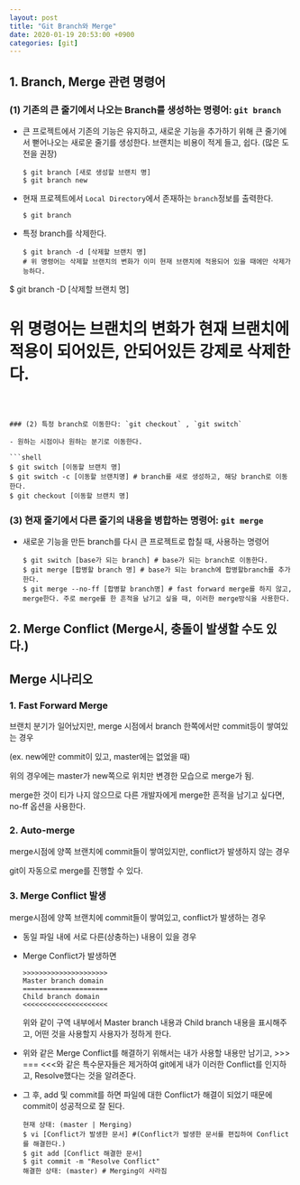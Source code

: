 ```yaml
---
layout: post
title: "Git Branch와 Merge"
date: 2020-01-19 20:53:00 +0900
categories: [git]
---
```


## 1. Branch, Merge 관련 명령어

### (1) 기존의 큰 줄기에서 나오는 Branch를 생성하는 명령어: `git branch`

- 큰 프로젝트에서 기존의 기능은 유지하고, 새로운 기능을 추가하기 위해 큰 줄기에서 뻗어나오는 새로운 줄기를 생성한다. 브랜치는 비용이 적게 들고, 쉽다. (많은 도전을 권장)

  ``` shell
  $ git branch [새로 생성할 브랜치 명]
  $ git branch new
  ```

- 현재 프로젝트에서  `Local Directory`에서 존재하는 `branch`정보를 출력한다.

  ```shell
  $ git branch
  ```

- 특정 branch를 삭제한다.

  ```shell
  $ git branch -d [삭제할 브랜치 명]
  # 위 명령어는 삭제할 브랜치의 변화가 이미 현재 브랜치에 적용되어 있을 때에만 삭제가능하다.
$ git branch -D [삭제할 브랜치 명]
  # 위 명령어는 브랜치의 변화가 현재 브랜치에 적용이 되어있든, 안되어있든 강제로 삭제한다.
  ```
  
  

### (2) 특정 branch로 이동한다: `git checkout` , `git switch`

- 원하는 시점이나 원하는 분기로 이동한다.

  ```shell
  $ git switch [이동할 브랜치 명]
  $ git switch -c [이동할 브랜치명] # branch를 새로 생성하고, 해당 branch로 이동한다.
  $ git checkout [이동할 브랜치 명]
  ```

  

### (3) 현재 줄기에서 다른 줄기의 내용을 병합하는 명령어: `git merge`

- 새로운 기능을 만든 branch를 다시 큰 프로젝트로 합칠 때, 사용하는 명령어

  ```shell
  $ git switch [base가 되는 branch] # base가 되는 branch로 이동한다.
  $ git merge [합병할 branch 명] # base가 되는 branch에 합병할branch를 추가한다.
  $ git merge --no-ff [합병할 branch명] # fast forward merge를 하지 않고, merge한다. 주로 merge를 한 흔적을 남기고 싶을 때, 이러한 merge방식을 사용한다.
  ```

  

## 2. Merge Conflict (Merge시, 충돌이 발생할 수도 있다.)

## Merge 시나리오

### 1. Fast Forward Merge

브랜치 분기가 일어났지만, merge 시점에서 branch 한쪽에서만 commit등이 쌓여있는 경우

(ex. new에만 commit이 있고, master에는 없었을 때)

위의 경우에는 master가 new쪽으로 위치만 변경한 모습으로 merge가 됨.

merge한 것이 티가 나지 않으므로 다른 개발자에게 merge한 흔적을 남기고 싶다면, no-ff 옵션을 사용한다.



### 2. Auto-merge

merge시점에 양쪽 브랜치에 commit들이 쌓여있지만, conflict가 발생하지 않는 경우

git이 자동으로 merge를 진행할 수 있다.



### 3. Merge Conflict 발생

merge시점에 양쪽 브랜치에 commit들이 쌓여있고, conflict가 발생하는 경우

- 동일 파일 내에 서로 다른(상충하는) 내용이 있을 경우

- Merge Conflict가 발생하면

  ```
  >>>>>>>>>>>>>>>>>>>>>
  Master branch domain
  =====================
  Child branch domain
  <<<<<<<<<<<<<<<<<<<<<
  ```

  위와 같이 구역 내부에서 Master branch 내용과 Child branch 내용을 표시해주고, 어떤 것을 사용할지 사용자가 정하게 한다.

- 위와 같은 Merge Conflict를 해결하기 위해서는 내가 사용할 내용만 남기고, >>> === <<<와 같은 특수문자들은 제거하여 git에게 내가 이러한 Conflict를 인지하고, Resolve했다는 것을 알려준다.

- 그 후, add 및 commit를 하면 파일에 대한 Conflict가 해결이 되었기 때문에 commit이 성공적으로 잘 된다.

  ```shell
  현재 상태: (master | Merging)
  $ vi [Conflict가 발생한 문서] #(Conflict가 발생한 문서를 편집하여 Conflict를 해결한다.)
  $ git add [Conflict 해결한 문서]
  $ git commit -m "Resolve Conflict"
  해결한 상태: (master) # Merging이 사라짐
  ```

  